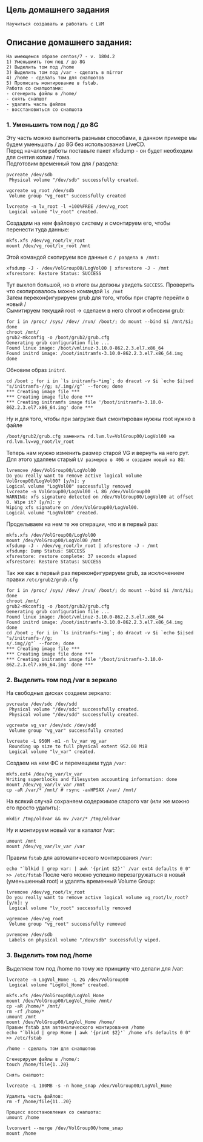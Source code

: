 Цель домашнего задания
----------------------
    Научиться создавать и работать с LVM    
    
Описание домашнего задания:
---------------------------
```
На имеющемся образе centos/7 - v. 1804.2
1) Уменьшиить том под / до 8G
2) Выделить том под /home
3) Выделить том под /var - сделать в mirror
4) /home - сделать том для снапшотов
5) Прописать монтирование в fstab.
Работа со снапшотами:
- сгенерить файлы в /home/
- снять снапшот
- удалить часть файлов
- восстановиться со снапшота
```
### 1. Уменьшить том под / до 8G 
Эту часть можно выполнить разными способами, в данном примере мы будем уменьшать / до 8G без использования LiveCD.      
Перед началом работы поставьте пакет xfsdump - он будет необходим для снятия копии / тома.    
Подготовим временный том для / раздела:    
```
pvcreate /dev/sdb
 Physical volume "/dev/sdb" successfully created.

vgcreate vg_root /dev/sdb
 Volume group "vg_root" successfully created

lvcreate -n lv_root -l +100%FREE /dev/vg_root
 Logical volume "lv_root" created.
```

Создадим на нем файловую систему и смонтируем его, чтобы перенести туда данные:    
```
mkfs.xfs /dev/vg_root/lv_root
mount /dev/vg_root/lv_root /mnt
```
Этой командой скопируем все данные с ``/ раздела в /mnt:``
```
xfsdump -J - /dev/VolGroup00/LogVol00 | xfsrestore -J - /mnt
xfsrestore: Restore Status: SUCCESS
```
Тут выхлоп большой, но в итоге вы должны увидеть ``SUCCESS``. Проверить что скопировалось можно командой ``ls /mnt``    
Затем переконфигурируем grub для того, чтобы при старте перейти в новый /    
Сымитируем текущий root -> сделаем в него chroot и обновим grub:    
```
for i in /proc/ /sys/ /dev/ /run/ /boot/; do mount --bind $i /mnt/$i; done
chroot /mnt/
grub2-mkconfig -o /boot/grub2/grub.cfg
Generating grub configuration file ...
Found linux image: /boot/vmlinuz-3.10.0-862.2.3.el7.x86_64
Found initrd image: /boot/initramfs-3.10.0-862.2.3.el7.x86_64.img
done
```

Обновим образ ``initrd``.    
```
cd /boot ; for i in `ls initramfs-*img`; do dracut -v $i `echo $i|sed "s/initramfs-//g; s/.img//g"` --force; done
*** Creating image file ***
*** Creating image file done ***
*** Creating initramfs image file '/boot/initramfs-3.10.0-862.2.3.el7.x86_64.img' done ***
```
Ну и для того, чтобы при загрузке был смонтирован нужны root нужно в файле    

``/boot/grub2/grub.cfg заменить rd.lvm.lv=VolGroup00/LogVol00 на rd.lvm.lv=vg_root/lv_root``

Теперь нам нужно изменить размер старой VG и вернуть на него рут. Для этого удаляем старый ``LV размеров в 40G и создаем новый на 8G``:    
```
lvremove /dev/VolGroup00/LogVol00
Do you really want to remove active logical volume VolGroup00/LogVol00? [y/n]: y
Logical volume "LogVol00" successfully removed
lvcreate -n VolGroup00/LogVol00 -L 8G /dev/VolGroup00
WARNING: xfs signature detected on /dev/VolGroup00/LogVol00 at offset 0. Wipe it? [y/n]: y
Wiping xfs signature on /dev/VolGroup00/LogVol00.
Logical volume "LogVol00" created.
```
Проделываем на нем те же операции, что и в первый раз:    
```
mkfs.xfs /dev/VolGroup00/LogVol00
mount /dev/VolGroup00/LogVol00 /mnt
xfsdump -J - /dev/vg_root/lv_root | xfsrestore -J - /mnt
xfsdump: Dump Status: SUCCESS
xfsrestore: restore complete: 37 seconds elapsed
xfsrestore: Restore Status: SUCCESS
```
Так же как в первый раз переконфигурируем grub, за исключением правки ``/etc/grub2/grub.cfg``    
```
for i in /proc/ /sys/ /dev/ /run/ /boot/; do mount --bind $i /mnt/$i; done
chroot /mnt/
grub2-mkconfig -o /boot/grub2/grub.cfg
Generating grub configuration file ...
Found linux image: /boot/vmlinuz-3.10.0-862.2.3.el7.x86_64
Found initrd image: /boot/initramfs-3.10.0-862.2.3.el7.x86_64.img
done
cd /boot ; for i in `ls initramfs-*img`; do dracut -v $i `echo $i|sed "s/initramfs-//g;
s/.img//g"` --force; done
*** Creating image file ***
*** Creating image file done ***
*** Creating initramfs image file '/boot/initramfs-3.10.0-862.2.3.el7.x86_64.img' done ***
```

### 2. Выделить том под /var в зеркало 

На свободных дисках создаем зеркало:    
```
pvcreate /dev/sdc /dev/sdd
 Physical volume "/dev/sdc" successfully created.
 Physical volume "/dev/sdd" successfully created.

vgcreate vg_var /dev/sdc /dev/sdd
 Volume group "vg_var" successfully created

lvcreate -L 950M -m1 -n lv_var vg_var
 Rounding up size to full physical extent 952.00 MiB
 Logical volume "lv_var" created.
``` 
Создаем на нем ФС и перемещаем туда ``/var``:    
```
mkfs.ext4 /dev/vg_var/lv_var
Writing superblocks and filesystem accounting information: done
mount /dev/vg_var/lv_var /mnt
cp -aR /var/* /mnt/ # rsync -avHPSAX /var/ /mnt/
```

На всякий случай сохраняем содержимое старого var (или же можно его просто удалить):    

``mkdir /tmp/oldvar && mv /var/* /tmp/oldvar``

Ну и монтируем новый var в каталог /var:    
```
umount /mnt
mount /dev/vg_var/lv_var /var
```
Правим ``fstab`` для автоматического монтирования ``/var``:    

``echo "`blkid | grep var: | awk '{print $2}'` /var ext4 defaults 0 0" >> /etc/fstab``
После чего можно успешно перезагружаться в новый (уменьшенный root) и удалять временный Volume Group:    
```
lvremove /dev/vg_root/lv_root
Do you really want to remove active logical volume vg_root/lv_root? [y/n]: y
 Logical volume "lv_root" successfully removed

vgremove /dev/vg_root
 Volume group "vg_root" successfully removed

pvremove /dev/sdb
 Labels on physical volume "/dev/sdb" successfully wiped.
```
### 3. Выделить том под /home
Выделяем том под /home по тому же принципу что делали для /var:    
```
lvcreate -n LogVol_Home -L 2G /dev/VolGroup00
 Logical volume "LogVol_Home" created.

mkfs.xfs /dev/VolGroup00/LogVol_Home
mount /dev/VolGroup00/LogVol_Home /mnt/
cp -aR /home/* /mnt/
rm -rf /home/*
umount /mnt
mount /dev/VolGroup00/LogVol_Home /home/
Правим fstab для автоматического монтирования /home
echo "`blkid | grep Home | awk '{print $2}'` /home xfs defaults 0 0" >> /etc/fstab 

/home - сделать том для снапшотов

Сгенерируем файлы в /home/:
touch /home/file{1..20}

Снять снапшот:

lvcreate -L 100MB -s -n home_snap /dev/VolGroup00/LogVol_Home

Удалить часть файлов:
rm -f /home/file{11..20}

Процесс восстановления со снапшота:
umount /home

lvconvert --merge /dev/VolGroup00/home_snap
mount /home
```